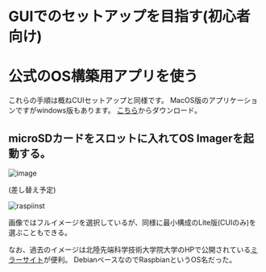 # GUIでのセットアップを目指す(初心者向け)

# 公式のOS構築用アプリを使う

これらの手順は概ねCUIセットアップと同様です。
MacOS版のアプリケーションですがwindows版もあります。
[こちら](https://www.raspberrypi.org/software/)からダウンロード。

## microSDカードをスロットに入れてOS Imagerを起動する。

![image](https://user-images.githubusercontent.com/51439199/129349673-a0ebd82b-22e0-4f61-a002-55e78c9ae404.png)


(差し替え予定)


![raspiinst](https://user-images.githubusercontent.com/51439199/129433219-50d49b3b-7ae0-4b74-8a56-4e83817a5dd4.gif)

画像ではフルイメージを選択しているが、同様に最小構成のLite版(CUIのみ)を選ぶこともできる。

なお、過去のイメージは北陸先端科学技術大学院大学のHPで公開されている[ミラーサイト](https://ftp.jaist.ac.jp/pub/raspberrypi/)が便利。
DebianベースなのでRaspbianというOS名だった。





